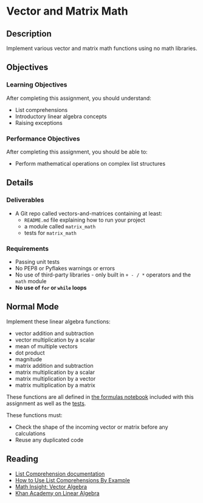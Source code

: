 # Vector and Matrix Math

## Description

Implement various vector and matrix math functions using no math libraries.

## Objectives

### Learning Objectives

After completing this assignment,  you should understand:

* List comprehensions
* Introductory linear algebra concepts
* Raising exceptions

### Performance Objectives

After completing this assignment, you should be able to:

* Perform mathematical operations on complex list structures

## Details

### Deliverables

* A Git repo called vectors-and-matrices containing at least:
  * `README.md` file explaining how to run your project
  * a module called `matrix_math`
  * tests for `matrix_math`

### Requirements

* Passing unit tests
* No PEP8 or Pyflakes warnings or errors
* No use of third-party libraries - only built in `+ - / *` operators and the `math` module
* **No use of `for` or `while` loops**

## Normal Mode

Implement these linear algebra functions:

* vector addition and subtraction
* vector multiplication by a scalar
* mean of multiple vectors
* dot product
* magnitude
* matrix addition and subtraction
* matrix multiplication by a scalar
* matrix multiplication by a vector
* matrix multiplication by a matrix

These functions are all defined in [the formulas notebook](Formulas.ipynb) included with this assignment as well as the [tests](test_matrix_math.py).

These functions must:

* Check the shape of the incoming vector or matrix before any calculations
* Reuse any duplicated code

## Reading

* [List Comprehension documentation](https://docs.python.org/3/tutorial/datastructures.html#list-comprehensions)
* [How to Use List Comprehensions By Example](http://howchoo.com/g/ngi2zddjzdf/how-to-use-list-comprehension-in-python)
* [Math Insight: Vector Algebra](http://mathinsight.org/thread/vector_algebra#matrices)
* [Khan Academy on Linear Algebra](https://www.khanacademy.org/math/linear-algebra)
